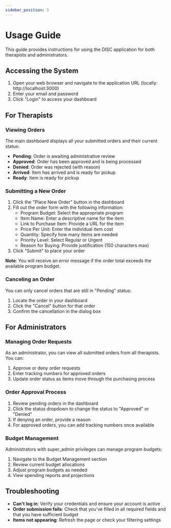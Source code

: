 ```yaml
---
sidebar_position: 3
---
```


# Usage Guide

This guide provides instructions for using the DISC application for both therapists and administrators.

## Accessing the System

1. Open your web browser and navigate to the application URL (locally: http://localhost:3000)
2. Enter your email and password
3. Click "Login" to access your dashboard

## For Therapists

### Viewing Orders

The main dashboard displays all your submitted orders and their current status:

- **Pending**: Order is awaiting administrative review
- **Approved**: Order has been approved and is being processed
- **Denied**: Order was rejected (with reason)
- **Arrived**: Item has arrived and is ready for pickup
- **Ready**: Item is ready for pickup

### Submitting a New Order

1. Click the "Place New Order" button in the dashboard
2. Fill out the order form with the following information:
   - Program Budget: Select the appropriate program 
   - Item Name: Enter a descriptive name for the item
   - Link to Purchase Item: Provide a URL for the item
   - Price Per Unit: Enter the individual item cost
   - Quantity: Specify how many items are needed
   - Priority Level: Select Regular or Urgent
   - Reason for Buying: Provide justification (150 characters max)
3. Click "Submit" to place your order

**Note**: You will receive an error message if the order total exceeds the available program budget.

### Canceling an Order

You can only cancel orders that are still in "Pending" status:

1. Locate the order in your dashboard
2. Click the "Cancel" button for that order
3. Confirm the cancellation in the dialog box

## For Administrators

### Managing Order Requests

As an administrator, you can view all submitted orders from all therapists. You can:

1. Approve or deny order requests
2. Enter tracking numbers for approved orders
3. Update order status as items move through the purchasing process

### Order Approval Process

1. Review pending orders in the dashboard
2. Click the status dropdown to change the status to "Approved" or "Denied"
3. If denying an order, provide a reason
4. For approved orders, you can add tracking numbers once available

### Budget Management

Administrators with super_admin privileges can manage program budgets:

1. Navigate to the Budget Management section
2. Review current budget allocations
3. Adjust program budgets as needed
4. View spending reports and projections

## Troubleshooting

- **Can't log in**: Verify your credentials and ensure your account is active
- **Order submission fails**: Check that you've filled in all required fields and that you have sufficient budget
- **Items not appearing**: Refresh the page or check your filtering settings 